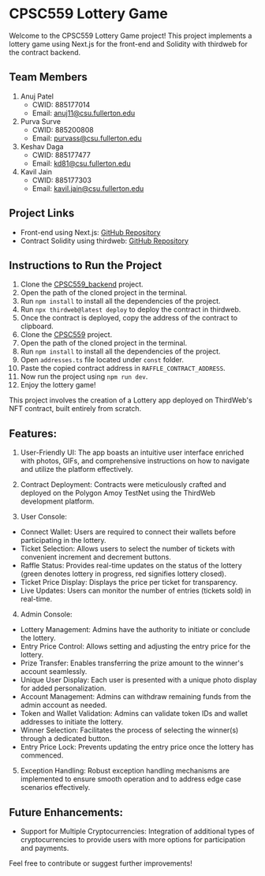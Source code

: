 # CPSC559 Lottery Game

Welcome to the CPSC559 Lottery Game project! This project implements a lottery game using Next.js for the front-end and Solidity with thirdweb for the contract backend.

## Team Members
1. Anuj Patel
   - CWID: 885177014
   - Email: anuj11@csu.fullerton.edu
2. Purva Surve
   - CWID: 885200808
   - Email: purvass@csu.fullerton.edu
3. Keshav Daga
   - CWID: 885177477
   - Email: kd81@csu.fullerton.edu
4. Kavil Jain
   - CWID: 885177303
   - Email: kavil.jain@csu.fullerton.edu

## Project Links
- Front-end using Next.js: [GitHub Repository](https://github.com/anu581999/CPSC559)
- Contract Solidity using thirdweb: [GitHub Repository](https://github.com/anu581999/CPSC559_backend)

## Instructions to Run the Project
1. Clone the [CPSC559_backend](https://github.com/anu581999/CPSC559_backend) project.
2. Open the path of the cloned project in the terminal.
3. Run `npm install` to install all the dependencies of the project.
4. Run `npx thirdweb@latest deploy` to deploy the contract in thirdweb.
5. Once the contract is deployed, copy the address of the contract to clipboard.
6. Clone the [CPSC559](https://github.com/anu581999/CPSC559) project.
7. Open the path of the cloned project in the terminal.
8. Run `npm install` to install all the dependencies of the project.
9. Open `addresses.ts` file located under `const` folder.
10. Paste the copied contract address in `RAFFLE_CONTRACT_ADDRESS`.
11. Now run the project using `npm run dev`.
12. Enjoy the lottery game!

This project involves the creation of a Lottery app deployed on ThirdWeb's NFT contract, built entirely from scratch.

## Features:
1. User-Friendly UI: The app boasts an intuitive user interface enriched with photos, GIFs, and comprehensive instructions on how to navigate and utilize the platform effectively.

2. Contract Deployment: Contracts were meticulously crafted and deployed on the Polygon Amoy TestNet using the ThirdWeb development platform.

3. User Console:
- Connect Wallet: Users are required to connect their wallets before participating in the lottery.
- Ticket Selection: Allows users to select the number of tickets with convenient increment and decrement buttons.
- Raffle Status: Provides real-time updates on the status of the lottery (green denotes lottery in progress, red signifies lottery closed).
- Ticket Price Display: Displays the price per ticket for transparency.
- Live Updates: Users can monitor the number of entries (tickets sold) in real-time.

4. Admin Console:
- Lottery Management: Admins have the authority to initiate or conclude the lottery.
- Entry Price Control: Allows setting and adjusting the entry price for the lottery.
- Prize Transfer: Enables transferring the prize amount to the winner's account seamlessly.
- Unique User Display: Each user is presented with a unique photo display for added personalization.
- Account Management: Admins can withdraw remaining funds from the admin account as needed.
- Token and Wallet Validation: Admins can validate token IDs and wallet addresses to initiate the lottery.
- Winner Selection: Facilitates the process of selecting the winner(s) through a dedicated button.
- Entry Price Lock: Prevents updating the entry price once the lottery has commenced.

5. Exception Handling: Robust exception handling mechanisms are implemented to ensure smooth operation and to address edge case scenarios effectively.

## Future Enhancements:
- Support for Multiple Cryptocurrencies: Integration of additional types of cryptocurrencies to provide users with more options for participation and payments.

Feel free to contribute or suggest further improvements!
